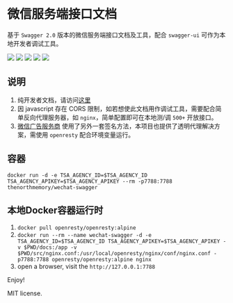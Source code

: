 # 微信服务端接口文档

基于 `Swagger 2.0` 版本的微信服务端接口文档及工具，配合 `swagger-ui` 可作为本地开发者调试工具。


[![](https://img.shields.io/docker/cloud/build/thenorthmemory/wechat-swagger.svg?logo=docker&label=&logoColor=fff)](https://hub.docker.com/r/thenorthmemory/wechat-swagger)
[![](https://img.shields.io/microbadger/image-size/thenorthmemory/wechat-swagger.svg?logo=docker&label=&logoColor=fff)](https://hub.docker.com/r/thenorthmemory/wechat-swagger)
[![](https://img.shields.io/docker/cloud/automated/thenorthmemory/wechat-swagger.svg?logo=docker&label=&logoColor=fff)](https://hub.docker.com/r/thenorthmemory/wechat-swagger)
[![](https://img.shields.io/docker/pulls/thenorthmemory/wechat-swagger.svg?logo=docker&label=&logoColor=fff)](https://hub.docker.com/r/thenorthmemory/wechat-swagger)
[![](https://img.shields.io/github/license/thenorthmemory/wechat-swagger.svg?logo=github&label=&logoColor=fff)](https://github.com/thenorthmemory/wechat-swagger)

## 说明

1. 纯开发者文档，请访问[这里](https://thenorthmemory.github.io/wechat-swagger)
2. 因 javascript 存在 CORS 限制，如若想使此文档用作调试工具，需要配合简单反向代理服务器，如 `nginx`，简单配置即可在本地测/调 `500+` 开放接口。
3. [微信广告服务商](https://wximg.qq.com/wxp/pdftool/get.html?id=HJ2uqGgXW) 使用了另外一套签名方法，本项目也提供了透明代理解决方案，需使用 `openresty` 配合环境变量运行。

## 容器

`docker run -d -e TSA_AGENCY_ID=$TSA_AGENCY_ID TSA_AGENCY_APIKEY=$TSA_AGENCY_APIKEY --rm -p7788:7788 thenorthmemory/wechat-swagger`

## 本地Docker容器运行时

1. `docker pull openresty/openresty:alpine`
2. `docker run --rm --name wechat-swagger -d -e TSA_AGENCY_ID=$TSA_AGENCY_ID TSA_AGENCY_APIKEY=$TSA_AGENCY_APIKEY -v $PWD/docs:/app -v $PWD/src/nginx.conf:/usr/local/openresty/nginx/conf/nginx.conf -p7788:7788 openresty/openresty:alpine nginx`
3. open a browser, visit the `http://127.0.0.1:7788`

Enjoy!

MIT license.
